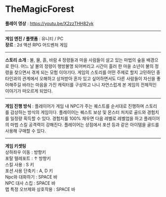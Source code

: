 # TheMagicForest
**플레이 영상** : https://youtu.be/X2zzTHH82yk
***
**게임 엔진 / 플랫폼** : 유니티 / PC<br/>
**장르** : 2d 액션 RPG 어드벤처 게임
***
**스토리 소개** : 불, 물, 흙, 바람 4 정령들과 마을 사람들이 살고 있는 마법의 숲을 배경으로 한다. 어느 날 불의 정령이 행방불명 되어버리고 시간이 흘러 한 마을 소년이 불의 정령을 찾으면서 겪게 되는 모험 이야기다. 게임의 스토리를 어떤 주제로 할지 고민하던 중 타인과의 관계에서 오해하고 상처받아 혼자 있고 싶어하면서도 다른 사람들이 자신을 좋아해주길 바라는 마음을 가진 캐릭터를 구상하고 나니 자연스럽게 본 게임의 전체적인 이야기가 떠오르게 되었다.
***
**게임 진행 방식** : 플레이어가 게임 내 NPC가 주는 퀘스트를 순서대로 진행하며 스토리를 감상하는 방식의 게임이다. 플레이어는 퀘스트 보상 및 몬스터 처치로 골드와 경험치를 일정량 획득할 수 있다. 경험치를 100% 채우면 다음 레벨로 레벨업을 하고 플레이어의 마법 스킬 공격력이 강해진다. 플레이어는 상점에서 포션 등과 같은 아이템을 골드를 사용해 구매할 수 있다. 
***
**게임 키셋팅**<br/>
상하좌우 이동 : 방향키<br/>
포탈 텔레포트 : ↑ 방향키<br/>
스킬 사용 : S 키<br/>
포션 사용 단축키 : A, D 키<br/>
Npc와 대화하기 : SPACE 바<br/>
NPC 대사 스킵 : SPACE 바<br/>
맵 특정 오브제와 상호작용 : SPACE 바<br/>

